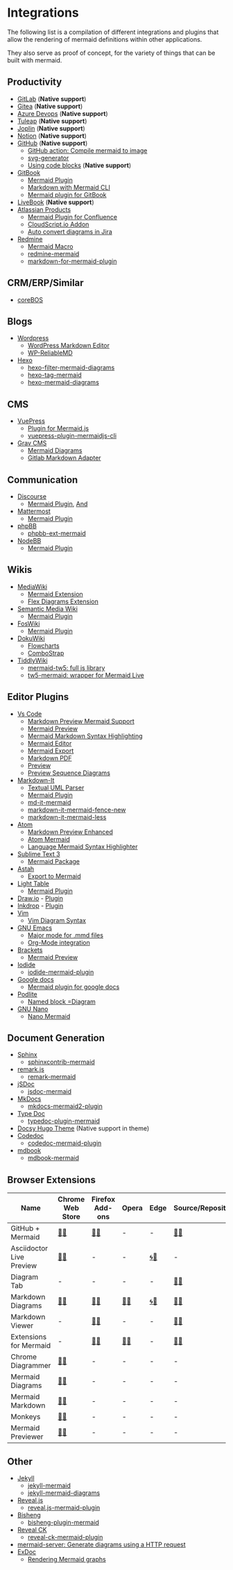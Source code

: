# Integrations

The following list is a compilation of different integrations and plugins that allow the rendering of mermaid definitions within other applications. 

They also serve as proof of concept, for the variety of things that can be built with mermaid.


## Productivity

- [GitLab](https://docs.gitlab.com/ee/user/markdown.html#diagrams-and-flowcharts) (**Native support**)
- [Gitea](https://gitea.io) (**Native support**)
- [Azure Devops](https://docs.microsoft.com/en-us/azure/devops/project/wiki/wiki-markdown-guidance?view=azure-devops#add-mermaid-diagrams-to-a-wiki-page) (**Native support**)
- [Tuleap](https://docs.tuleap.org/user-guide/writing-in-tuleap.html#graphs) (**Native support**)
- [Joplin](https://joplinapp.org) (**Native support**)
- [Notion](https://notion.so) (**Native support**)
- [GitHub](https://github.com) (**Native support**)
  - [GitHub action: Compile mermaid to image](https://github.com/neenjaw/compile-mermaid-markdown-action)
  - [svg-generator](https://github.com/SimonKenyonShepard/mermaidjs-github-svg-generator)
  - [Using code blocks](https://github.blog/2022-02-14-include-diagrams-markdown-files-mermaid/) (**Native support**)
- [GitBook](http://gitbook.com)
  - [Mermaid Plugin](https://github.com/JozoVilcek/gitbook-plugin-mermaid)
  - [Markdown with Mermaid CLI](https://github.com/miao1007/gitbook-plugin-mermaid-cli)
  - [Mermaid plugin for GitBook](https://github.com/wwformat/gitbook-plugin-mermaid-pdf)
- [LiveBook](https://livebook.dev) (**Native support**)
- [Atlassian Products](https://www.atlassian.com)
  - [Mermaid Plugin for Confluence](https://marketplace.atlassian.com/apps/1214124/mermaid-plugin-for-confluence?hosting=server&tab=overview)
  - [CloudScript.io Addon](https://marketplace.atlassian.com/apps/1219878/cloudscript-io-mermaid-addon?hosting=cloud&tab=overview)
  - [Auto convert diagrams in Jira](https://github.com/coddingtonbear/jirafs-mermaid)
- [Redmine](https://redmine.org)
  - [Mermaid Macro](https://www.redmine.org/plugins/redmine_mermaid_macro)
  - [redmine-mermaid](https://github.com/styz/redmine_mermaid)
  - [markdown-for-mermaid-plugin](https://github.com/jamieh-mongolian/markdown-for-mermaid-plugin)

## CRM/ERP/Similar

  - [coreBOS](http://blog.corebos.org/blog/december2019)

## Blogs

- [Wordpress](https://wordpress.org)
  - [WordPress Markdown Editor](https://wordpress.org/plugins/wp-githuber-md)
  - [WP-ReliableMD](https://wordpress.org/plugins/wp-reliablemd/)
- [Hexo](https://hexo.io)
  - [hexo-filter-mermaid-diagrams](https://github.com/webappdevelp/hexo-filter-mermaid-diagrams)
  - [hexo-tag-mermaid](https://github.com/JameChou/hexo-tag-mermaid)
  - [hexo-mermaid-diagrams](https://github.com/mslxl/hexo-mermaid-diagrams)

## CMS

- [VuePress](https://vuepress.vuejs.org/)
  - [Plugin for Mermaid.js](https://github.com/eFrane/vuepress-plugin-mermaidjs)
  - [vuepress-plugin-mermaidjs-cli](https://github.com/gwleclerc/vuepress-plugin-mermaidjs-cli)
- [Grav CMS](https://getgrav.org/)
  - [Mermaid Diagrams](https://github.com/DanielFlaum/grav-plugin-mermaid-diagrams)
  - [Gitlab Markdown Adapter](https://github.com/Goutte/grav-plugin-gitlab-markdown-adapter)

## Communication

- [Discourse](https://discourse.org)
  - [Mermaid Plugin](https://github.com/pnewell/discourse-mermaid), [And](https://github.com/unfoldingWord-dev/discourse-mermaid)
- [Mattermost](https://mattermost.com/)
  - [Mermaid Plugin](https://github.com/SpikeTings/Mermaid)
- [phpBB](https://phpbb.com)
  - [phpbb-ext-mermaid](https://github.com/AlfredoRamos/phpbb-ext-mermaid)
- [NodeBB](https://nodebb.org)
  - [Mermaid Plugin](https://www.npmjs.com/package/nodebb-plugin-mermaid)

## Wikis

- [MediaWiki](https://www.mediawiki.org)
  - [Mermaid Extension](https://www.mediawiki.org/wiki/Extension:Mermaid)
  - [Flex Diagrams Extension](https://www.mediawiki.org/wiki/Extension:Flex_Diagrams)
- [Semantic Media Wiki](https://semantic-mediawiki.org)
  - [Mermaid Plugin](https://github.com/SemanticMediaWiki/Mermaid)
- [FosWiki](https://foswiki.org)
  - [Mermaid Plugin](https://foswiki.org/Extensions/MermaidPlugin)
- [DokuWiki](https://dokuwiki.org)
  - [Flowcharts](https://www.dokuwiki.org/plugin:flowcharts?s[]=mermaid)
  - [ComboStrap](https://combostrap.com/mermaid)
- [TiddlyWiki](https://tiddlywiki.com/)
  - [mermaid-tw5: full js library](https://github.com/efurlanm/mermaid-tw5)
  - [tw5-mermaid: wrapper for Mermaid Live](https://github.com/jasonmhoule/tw5-mermaid)

## Editor Plugins

- [Vs Code](https://code.visualstudio.com/)
  - [Markdown Preview Mermaid Support](https://marketplace.visualstudio.com/items?itemName=bierner.markdown-mermaid)
  - [Mermaid Preview](https://marketplace.visualstudio.com/items?itemName=vstirbu.vscode-mermaid-preview)
  - [Mermaid Markdown Syntax Highlighting](https://marketplace.visualstudio.com/items?itemName=bpruitt-goddard.mermaid-markdown-syntax-highlighting)
  - [Mermaid Editor](https://marketplace.visualstudio.com/items?itemName=tomoyukim.vscode-mermaid-editor)
  - [Mermaid Export](https://marketplace.visualstudio.com/items?itemName=Gruntfuggly.mermaid-export)
  - [Markdown PDF](https://marketplace.visualstudio.com/items?itemName=yzane.markdown-pdf)
  - [Preview](https://marketplace.visualstudio.com/items?itemName=searKing.preview-vscode)
  - [Preview Sequence Diagrams](https://marketplace.visualstudio.com/items?itemName=arichika.previewseqdiag-vscode)
- [Markdown-It](https://github.com/markdown-it/markdown-it)
  - [Textual UML Parser](https://github.com/manastalukdar/markdown-it-textual-uml)
  - [Mermaid Plugin](https://github.com/tylingsoft/markdown-it-mermaid)
  - [md-it-mermaid](https://github.com/iamcco/md-it-mermaid)
  - [markdown-it-mermaid-fence-new](https://github.com/Revomatico/markdown-it-mermaid-fence-new)
  - [markdown-it-mermaid-less](https://github.com/searKing/markdown-it-mermaid-less)
- [Atom](https://atom.io)
  - [Markdown Preview Enhanced](https://atom.io/packages/markdown-preview-enhanced)
  - [Atom Mermaid](https://atom.io/packages/atom-mermaid)
  - [Language Mermaid Syntax Highlighter](https://atom.io/packages/language-mermaid)
- [Sublime Text 3](https://sublimetext.com)
  - [Mermaid Package](https://packagecontrol.io/packages/Mermaid)
- [Astah](http://astah.net)
  - [Export to Mermaid](https://github.com/Avens666/Astah_Jude_UML_export_to_Markdown-mermaid-Plantuml-)
- [Light Table](http://lighttable.com/)
  - [Mermaid Plugin](https://github.com/cldwalker/Mermaid)
- [Draw.io](http://draw.io) - [Plugin](https://github.com/nopeslide/drawio_mermaid_plugin)
- [Inkdrop](http://inkdrop.app) - [Plugin](https://github.com/inkdropapp/inkdrop-mermaid)
- [Vim](https://vim.org)
  - [Vim Diagram Syntax](https://github.com/zhaozg/vim-diagram)
- [GNU Emacs](https://www.gnu.org/software/emacs/)
  - [Major mode for .mmd files](https://github.com/abrochard/mermaid-mode)
  - [Org-Mode integration](https://github.com/arnm/ob-mermaid)
- [Brackets](http://brackets.io/)
  - [Mermaid Preview](https://s3.amazonaws.com/extend.brackets/alanhohn.mermaid-preview/alanhohn.mermaid-preview-1.0.2.zip)
- [Iodide](https://github.com/iodide-project/iodide)
  - [iodide-mermaid-plugin](https://github.com/iodide-project/iodide-mermaid-plugin)
- [Google docs](https://docs.google.com/)
  - [Mermaid plugin for google docs](https://workspace.google.com/marketplace/app/mermaid/636321283856)
- [Podlite](https://github.com/zag/podlite-desktop)
  - [Named block =Diagram](https://github.com/zag/podlite/tree/main/packages/podlite-diagrams)
- [GNU Nano](https://www.nano-editor.org/)
  - [Nano Mermaid](https://github.com/Yash-Singh1/nano-mermaid)

## Document Generation

- [Sphinx](https://www.sphinx-doc.org/en/master/)
  - [sphinxcontrib-mermaid](https://github.com/mgaitan/sphinxcontrib-mermaid)
- [remark.js](https://remark.js.org/)
  - [remark-mermaid](https://github.com/temando/remark-mermaid)
- [jSDoc](https://jsdoc.app/)
  - [jsdoc-mermaid](https://github.com/Jellyvision/jsdoc-mermaid)
- [MkDocs](https://mkdocs.org)
  - [mkdocs-mermaid2-plugin](https://github.com/fralau/mkdocs-mermaid2-plugin)
- [Type Doc](https://typedoc.org/)
  - [typedoc-plugin-mermaid](https://www.npmjs.com/package/typedoc-plugin-mermaid)
- [Docsy Hugo Theme](https://www.docsy.dev/docs/adding-content/lookandfeel/#diagrams-with-mermaid) (Native support in theme)
- [Codedoc](https://codedoc.cc/)
  - [codedoc-mermaid-plugin](https://www.npmjs.com/package/codedoc-mermaid-plugin)
- [mdbook](https://rust-lang.github.io/mdBook/index.html)
  - [mdbook-mermaid](https://github.com/badboy/mdbook-mermaid)

## Browser Extensions

| Name | Chrome Web Store | Firefox Add-ons | Opera | Edge | Source/Repository | 
| -- | -- | -- | -- | -- | -- |
| GitHub + Mermaid | [🎡🔗](https://chrome.google.com/webstore/detail/github-%20-mermaid/goiiopgdnkogdbjmncgedmgpoajilohe) | [🦊🔗](https://addons.mozilla.org/firefox/addon/github-mermaid/) | - | - |  [🐙🔗](https://github.com/BackMarket/github-mermaid-extension)
| Asciidoctor Live Preview | [🎡🔗](https://chrome.google.com/webstore/detail/asciidoctorjs-live-previe/iaalpfgpbocpdfblpnhhgllgbdbchmia) | - | - | [🌀🔗](https://microsoftedge.microsoft.com/addons/detail/asciidoctorjs-live-previ/pefkelkanablhjdekgdahplkccnbdggd?hl=en-US) | -|
| Diagram Tab| -| - | - | - | [🐙🔗](https://github.com/khafast/diagramtab)  |
| Markdown Diagrams| [🎡🔗](https://chrome.google.com/webstore/detail/markdown-diagrams/pmoglnmodacnbbofbgcagndelmgaclel/) | [🦊🔗](https://addons.mozilla.org/en-US/firefox/addon/markdown-diagrams/) | [🔴🔗](https://addons.opera.com/en/extensions/details/markdown-diagrams/) | [🌀🔗](https://microsoftedge.microsoft.com/addons/detail/markdown-diagrams/hceenoomhhdkjjijnmlclkpenkapfihe) | [🐙🔗](https://github.com/marcozaccari/markdown-diagrams-browser-extension/tree/master/doc/examples) |
| Markdown Viewer| - | [🦊🔗](https://addons.mozilla.org/en-US/firefox/addon/markdown-viewer-chrome/) | - | - | [🐙🔗](https://github.com/simov/markdown-viewer)|
| Extensions for Mermaid| - | [🦊🔗](https://addons.mozilla.org/en-US/firefox/addon/markdown-viewer-chrome/) | [🔴🔗](https://addons.opera.com/en/extensions/details/extensions-for-mermaid/)| - | [🐙🔗](https://github.com/Stefan-S/mermaid-extension) |
| Chrome Diagrammer| [🎡🔗](https://chrome.google.com/webstore/detail/chrome-diagrammer/bkpbgjmkomfoakfklcjeoegkklgjnnpk) | - |- | - | - |
| Mermaid Diagrams | [🎡🔗](https://chrome.google.com/webstore/detail/mermaid-diagrams/phfcghedmopjadpojhmmaffjmfiakfil) | - | - | - | - |
|Mermaid Markdown | [🎡🔗](https://chrome.google.com/webstore/detail/mermaid-markdown/mboeoikjijmjcjgpccghbcoegikliijg) | - | - | - | - |
| Monkeys | [🎡🔗](https://chrome.google.com/webstore/detail/monkeys-mermaid-for-githu/cplfdpoajbclbgphaphphcldamfkjlgi) | - | - | - | - |
| Mermaid Previewer | [🎡🔗](https://chrome.google.com/webstore/detail/mermaid-previewer/oidjnlhbegipkcklbdfnbkikplpghfdl) | - | - | - | - |


## Other
- [Jekyll](https://jekyllrb.com/)
  - [jekyll-mermaid](https://rubygems.org/gems/jekyll-mermaid)
  - [jekyll-mermaid-diagrams](https://github.com/fuzhibo/jekyll-mermaid-diagrams)
- [Reveal.js](https://github.com/hakimel/reveal.js)
  - [reveal.js-mermaid-plugin](https://github.com/ludwick/reveal.js-mermaid-plugin)
- [Bisheng](https://www.npmjs.com/package/bisheng)
  - [bisheng-plugin-mermaid](https://github.com/yct21/bisheng-plugin-mermaid)
- [Reveal CK](https://github.com/jedcn/reveal-ck)
  - [reveal-ck-mermaid-plugin](https://github.com/tmtm/reveal-ck-mermaid-plugin)
- [mermaid-server: Generate diagrams using a HTTP request](https://github.com/TomWright/mermaid-server)
- [ExDoc](https://github.com/elixir-lang/ex_doc)
  - [Rendering Mermaid graphs](https://github.com/elixir-lang/ex_doc#rendering-mermaid-graphs)
